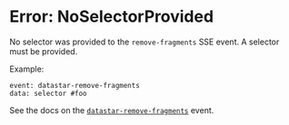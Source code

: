 # Error: NoSelectorProvided

No selector was provided to the `remove-fragments` SSE event. A selector must be provided.

Example:

```
event: datastar-remove-fragments
data: selector #foo
```

See the docs on the [`datastar-remove-fragments`](https://data-star.dev/reference/plugins_backend#datastar-remove-fragments) event.